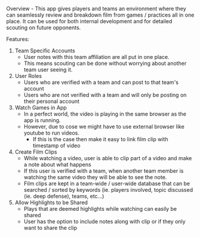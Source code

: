 Overview
    - This app gives players and teams an environment where they can seamlessly review and breakdown film from games / practices all in one place. It can be used for both internal development and for detailed scouting on future opponents.

Features:
1. Team Specific Accounts
    - User notes with this team affiliation are all put in one place.
    - This means scouting can be done without worrying about another team user seeing it.
2. User Roles
    - Users who are verified with a team and can post to that team's account
    - Users who are not verified with a team and will only be posting on their personal account
3. Watch Games in App
    - In a perfect world, the video is playing in the same browser as the app is running.
    - However, due to cose we might have to use external browser like youtube to run videos.
        - If this is the case then make it easy to link film clip with timestamp of video
4. Create Film Clips
    - While watching a video, user is able to clip part of a video and make a note about what happens
    - If this user is verified with a team, when another team member is watching the same video they will be able to see the note.
    - Film clips are kept in a team-wide / user-wide database that can be searched / sorted by keywords (ie. players involved, topic discussed (ie. deep defense), teams, etc...)
5. Allow Highlights to be Shared
    - Plays that are deemed highlights while watching can easily be shared
    - User has the option to include notes along with clip or if they only want to share the clip